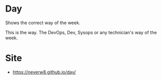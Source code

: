 # Day
Shows the correct way of the week. 

This is the way.
The DevOps, Dev, Sysops or any technician's way of the week.

# Site
* https://neverw8.github.io/day/

